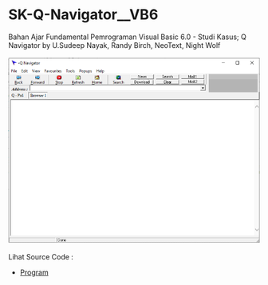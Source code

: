 # SK-Q-Navigator__VB6
Bahan Ajar Fundamental Pemrograman Visual Basic 6.0 - Studi Kasus; Q Navigator by U.Sudeep Nayak, Randy Birch, NeoText, Night Wolf<br><br>
<img src="https://github.com/RizkyKhapidsyah/SK-Q-Navigator__VB6/blob/main/Result/001.PNG"><br><br>
Lihat Source Code : <br>
- <a href="https://github.com/RizkyKhapidsyah/SK-Q-Navigator__VB6">Program</a>
